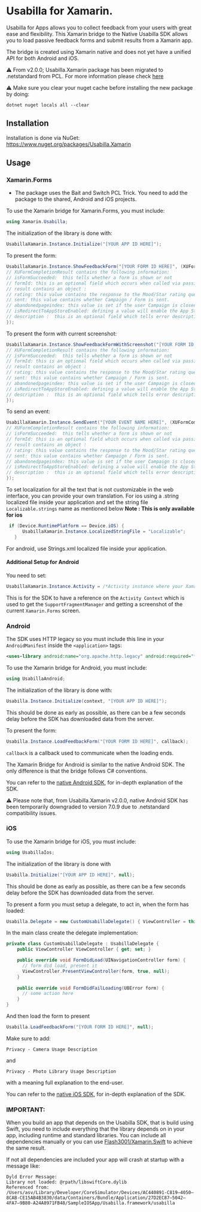 # Usabilla for Xamarin.

Usabilla for Apps allows you to collect feedback from your users with great ease and flexibility.
This Xamarin bridge to the Native Usabilla SDK allows you to load passive feedback forms and submit results from a Xamarin app.

The bridge is created using Xamarin native and does not yet have a unified API for both Android and iOS.

⚠️ From v2.0.0; Usabilla.Xamarin package has been migrated to .netstandard from PCL.
For more information please check [here](https://docs.microsoft.com/en-us/dotnet/standard/net-standard)

⚠️ Make sure you clear your nuget cache before installing the new package by doing: 
```
dotnet nuget locals all --clear
```

## Installation

Installation is done via NuGet: <https://www.nuget.org/packages/Usabilla.Xamarin>

## Usage

### Xamarin.Forms
- The package uses the Bait and Switch PCL Trick. You need to add the package to the shared, Android and iOS projects.

To use the Xamarin bridge for Xamarin.Forms, you must include:
```C#
using Xamarin.Usabilla;
```

The initialization of the library is done with:
```C#
UsabillaXamarin.Instance.Initialize("[YOUR APP ID HERE]");
```

To present the form:
```C#
UsabillaXamarin.Instance.ShowFeedbackForm("[YOUR FORM ID HERE]", (XUFormCompletionResult) => {
// XUFormCompletionResult contains the following information: 
// isFormSucceeded:  this tells whether a form is shown or not
// formId: this is an optional field which occurs when called via passive forms
// result contains an object :
// rating: this value contains the response to the Mood/Star rating question. 
// sent: this value contains whether Campaign / Form is sent.
// abandonedpageindex: this value is set if the user Campaign is closed before submission. 
// isRedirectToAppStoreEnabled: defining a value will enable the App Store Rating prompt.
// description :  this is an optional field which tells error description
});
```

To present the form with current screenshot:
```C#
UsabillaXamarin.Instance.ShowFeedbackFormWithScreenshot("[YOUR FORM ID HERE]", (XUFormCompletionResult) => {
// XUFormCompletionResult contains the following information: 
// isFormSucceeded:  this tells whether a form is shown or not
// formId: this is an optional field which occurs when called via passive forms
// result contains an object :
// rating: this value contains the response to the Mood/Star rating question. 
// sent: this value contains whether Campaign / Form is sent.
// abandonedpageindex: this value is set if the user Campaign is closed before submission. 
// isRedirectToAppStoreEnabled: defining a value will enable the App Store Rating prompt.
// description :  this is an optional field which tells error description
});
```

To send an event:
```C#
UsabillaXamarin.Instance.SendEvent("[YOUR EVENT NAME HERE]", (XUFormCompletionResult) => {
// XUFormCompletionResult contains the following information: 
// isFormSucceeded:  this tells whether a form is shown or not
// formId: this is an optional field which occurs when called via passive forms
// result contains an object :
// rating: this value contains the response to the Mood/Star rating question. 
// sent: this value contains whether Campaign / Form is sent.
// abandonedpageindex: this value is set if the user Campaign is closed before submission. 
// isRedirectToAppStoreEnabled: defining a value will enable the App Store Rating prompt.
// description :  this is an optional field which tells error description
});
```
To set localization for all the text that is not customizable in the web interface, you can provide your own translation.
For ios  using a .string localized file inside your application and set the string file `Localizable.strings` name as mentioned below 
**Note : This is only available for ios**
```C#
 if (Device.RuntimePlatform == Device.iOS) { 
      UsabillaXamarin.Instance.LocalizedStringFile = "Localizable"; 
   }
```
For android, use Strings.xml localized file inside your application.

#### Additional Setup for Android
You need to set:
```C#
UsabillaXamarin.Instance.Activity = /*Activity instance where your Xamarin.Forms is initialized*/;
```
This is for the SDK to have a reference on the `Activity Context` which is used to get the `SupportFragmentManager` and getting a screenshot of the current `Xamarin.Forms` screen.

### Android
The SDK uses HTTP legacy so you must include this line in your `AndroidManifest` inside the `<application>` tags:
```xml
<uses-library android:name="org.apache.http.legacy" android:required="false" />
```

To use the Xamarin bridge for Android, you must include:
```C#
using UsabillaAndroid;
```

The initialization of the library is done with:
```C#
Usabilla.Instance.Initialize(context, "[YOUR APP ID HERE]");
```
This should be done as early as possible, as there can be a few seconds delay before the SDK has downloaded data from the server.

To present the form:
```C#
Usabilla.Instance.LoadFeedbackForm("[YOUR FORM ID HERE]", callback);
```
`callback` is a callback used to communicate when the loading ends.

The Xamarin Bridge for Android is similar to the native Android SDK. The only difference is that the bridge follows C# conventions.

You can refer to the [native Android SDK](https://github.com/usabilla/usabilla-u4a-android-sdk), for in-depth explanation of the SDK.

⚠️ Please note that, from Usabilla.Xamarin v2.0.0, native Android SDK has been temporarily downgraded to version 7.0.9 due to .netstandard compatibility issues.


### iOS

To use the Xamarin bridge for iOS, you must include:
```C#
using UsabillaIos;
```

The initialization of the library is done with
```C#
Usabilla.Initialize("[YOUR APP ID HERE]", null);
```
This should be done as early as possible, as there can be a few seconds delay before the SDK has downloaded data from the server.

To present a form you must setup a delegate, to act in, when the form has loaded:
```C#
Usabilla.Delegate = new CustomUsabillaDelegate() { ViewController = this };
```

In the main class create the delegate implementation:

```C#
private class CustomUsabillaDelegate : UsabillaDelegate {
	public ViewController ViewController { get; set; }

    public override void FormDidLoad(UINavigationController form) {
      // form did load, present it
      ViewController.PresentViewController(form, true, null);
    }
    
    public override void FormDidFailLoading(UBError form) {
      // some action here
    }
}
```
And then load the form to present
```C#
Usabilla.LoadFeedbackForm("[YOUR FORM ID HERE]", null);
```

Make sure to add:
```
Privacy - Camera Usage Description  
```
and
```
Privacy - Photo Library Usage Description
```
with a meaning full explanation to the end-user.


You can refer to the [native iOS SDK](https://github.com/usabilla/usabilla-u4a-ios-swift-sdk), for in-depth explanation of the SDK.

### IMPORTANT:

When you build an app that depends on the Usabilla SDK, that is build using Swift, you need to include everything that the library depends on in your app, including runtime and standard libraries. You can include all dependencies manually or you can use [Flash3001/Xamarin.Swift](https://github.com/Flash3001/Xamarin.Swift) to achieve the same result.

If not all dependencies are included your app will crash at startup with a message like:

    Dyld Error Message:
    Library not loaded: @rpath/libswiftCore.dylib
    Referenced from: /Users/asv/Library/Developer/CoreSimulator/Devices/AC440891-C819–4050–8CAB-CE15AB4B3830/data/Containers/Bundle/Application/27D2EC87–5042–4FA7–9B80-A24A8971FB48/SampleIOSApp/Usabilla.framework/usabilla
